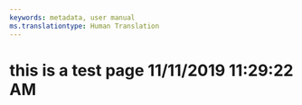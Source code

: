 ```yaml
---
keywords: metadata, user manual
ms.translationtype: Human Translation
---
```

# this is a test page 11/11/2019 11:29:22 AM